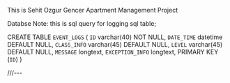 This is Sehit Ozgur Gencer Apartment Management Project



Databse Note: this is sql query for logging sql table;

CREATE TABLE `EVENT_LOGS` (
  `ID` varchar(40) NOT NULL,
  `DATE_TIME` datetime DEFAULT NULL,
  `CLASS_INFO` varchar(45) DEFAULT NULL,
  `LEVEL` varchar(45) DEFAULT NULL,
  `MESSAGE` longtext,
  `EXCEPTION_INFO` longtext,
  PRIMARY KEY (`ID`)
) 

///---
